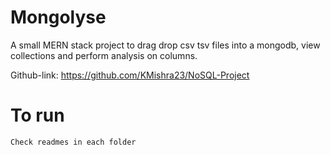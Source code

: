 # Mongolyse

A small MERN stack project to drag drop csv tsv files into a mongodb, view collections and perform analysis on columns.

Github-link: https://github.com/KMishra23/NoSQL-Project
# To run
	Check readmes in each folder